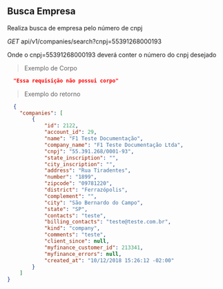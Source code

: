 ## Busca Empresa

Realiza busca de empresa pelo número de cnpj

<div class="api-endpoint">
  <div class="endpoint-data">
    <i class="label label-get">GET</i>
     api/v1/companies/search?cnpj=55391268000193
  </div>
</div>

Onde o cnpj=55391268000193 deverá conter o número do cnpj desejado

> Exemplo de Corpo

```json
  "Essa requisição não possui corpo"
```

> Exemplo do retorno

```json
  {
    "companies": [
        {
            "id": 2122,
            "account_id": 29,
            "name": "F1 Teste Documentação",
            "company_name": "F1 Teste Documentação Ltda",
            "cnpj": "55.391.268/0001-93",
            "state_inscription": "",
            "city_inscription": "",
            "address": "Rua Tiradentes",
            "number": "1899",
            "zipcode": "09781220",
            "district": "Ferrazópolis",
            "complement": "",
            "city": "São Bernardo do Campo",
            "state": "SP",
            "contacts": "teste",
            "billing_contacts": "teste@teste.com.br",
            "kind": "company",
            "comments": "teste",
            "client_since": null,
            "myfinance_customer_id": 213341,
            "myfinance_errors": null,
            "created_at": "10/12/2018 15:26:12 -02:00"
        }
    ]
}
```